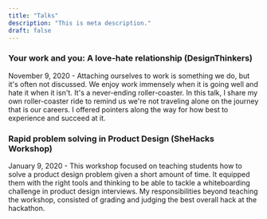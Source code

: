 ```yaml
---
title: "Talks"
description: "This is meta description."
draft: false
---
```

### Your work and you: A love-hate relationship (DesignThinkers)

November 9, 2020 - Attaching ourselves to work is something we do, but it's often not discussed. We enjoy work immensely when it is going well and hate it when it isn't. It's a never-ending roller-coaster. In this talk, I share my own roller-coaster ride to remind us we're not traveling alone on the journey that is our careers. I offered pointers along the way for how best to experience and succeed at it. 


### Rapid problem solving in Product Design (SheHacks Workshop)
January 9, 2020 - This workshop focused on teaching students how to solve a product design problem given a short amount of time. It equipped them with the right tools and thinking to be able to tackle a whiteboarding challenge in product design interviews. My responsibilities beyond teaching the workshop, consisted of grading and judging the best overall hack at the hackathon.